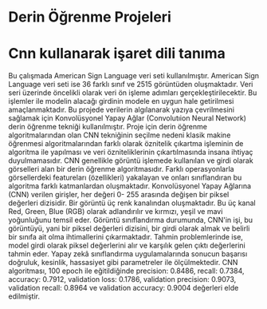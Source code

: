 # Derin Öğrenme Projeleri
# Cnn kullanarak işaret dili tanıma 
Bu çalışmada American Sign Language veri seti kullanılmıştır. American Sign 
Language veri seti ise 36 farklı sınıf ve 2515 görüntüden oluşmaktadır. Veri seri üzerinde 
öncelikli olarak veri ön işleme adımları gerçekleştirilecektir. Bu işlemler ile modelin 
alacağı girdinin modele en uygun hale getirilmesi amaçlanmaktadır. Bu projede verilerin
algılanarak yazıya çevrilmesini sağlamak için Konvolüsyonel Yapay Ağlar (Convolutıion 
Neural Network) derin öğrenme tekniği kullanılmıştır. Proje için derin öğrenme 
algoritmalarından olan CNN tekniğinin seçilme nedeni klasik makine öğrenmesi 
algoritmalarından farklı olarak öznitelik çıkartma işleminin de algoritma ile yapılması ve 
veri özniteliklerinin çıkartılmasında insana ihtiyaç duyulmamasıdır. CNN genellikle 
görüntü işlemede kullanılan ve girdi olarak görselleri alan bir derin öğrenme 
algoritmasıdır. Farklı operasyonlarla görsellerdeki featureları (özellikleri) yakalayan ve 
onları sınıflandıran bu algoritma farklı katmanlardan oluşmaktadır. Konvolüsyonel Yapay 
Ağlarına (CNN) verilen girişler, her değeri 0- 255 arasında değişen bir piksel değerleri 
dizisidir. Bir görüntü üç renk kanalından oluşmaktadır. Bu üç kanal Red, Green, Blue 
(RGB) olarak adlandırılır ve kırmızı, yeşil ve mavi yoğunluğunu temsil eder. Görüntü 
sınıflandırma durumunda, CNN'in işi, bu görüntüyü, yani bir piksel değerleri dizisini, bir 
girdi olarak almak ve belirli bir sınıfa ait olma ihtimallerini çıkarmaktadır. Tahmin 
problemlerinde ise, model girdi olarak piksel değerlerini alır ve karşılık gelen çıktı 
değerlerini tahmin eder.
Yapay zekâ sınıflandırma uygulamalarında sonucun başarısı doğruluk, kesinlik, 
hassasiyet gibi parametreler ile ölçülmektedir. CNN algoritması, 100 epoch ile 
eğitildiğinde precision: 0.8486, recall: 0.7384, accuracy: 0.7912, validation loss: 0.1786, 
validation precision: 0.9073, validation recall: 0.8964 ve validation accuracy: 0.9004
değerleri elde edilmiştir. 
